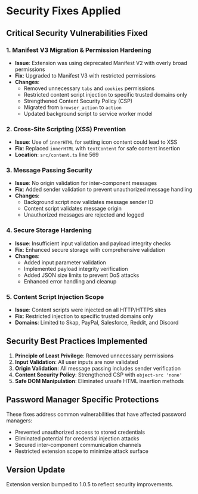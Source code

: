 # Security Fixes Applied

## Critical Security Vulnerabilities Fixed

### 1. Manifest V3 Migration & Permission Hardening
- **Issue**: Extension was using deprecated Manifest V2 with overly broad permissions
- **Fix**: Upgraded to Manifest V3 with restricted permissions
- **Changes**:
  - Removed unnecessary `tabs` and `cookies` permissions
  - Restricted content script injection to specific trusted domains only
  - Strengthened Content Security Policy (CSP)
  - Migrated from `browser_action` to `action`
  - Updated background script to service worker model

### 2. Cross-Site Scripting (XSS) Prevention
- **Issue**: Use of `innerHTML` for setting icon content could lead to XSS
- **Fix**: Replaced `innerHTML` with `textContent` for safe content insertion
- **Location**: `src/content.ts` line 569

### 3. Message Passing Security
- **Issue**: No origin validation for inter-component messages
- **Fix**: Added sender validation to prevent unauthorized message handling
- **Changes**:
  - Background script now validates message sender ID
  - Content script validates message origin
  - Unauthorized messages are rejected and logged

### 4. Secure Storage Hardening
- **Issue**: Insufficient input validation and payload integrity checks
- **Fix**: Enhanced secure storage with comprehensive validation
- **Changes**:
  - Added input parameter validation
  - Implemented payload integrity verification
  - Added JSON size limits to prevent DoS attacks
  - Enhanced error handling and cleanup

### 5. Content Script Injection Scope
- **Issue**: Content scripts were injected on all HTTP/HTTPS sites
- **Fix**: Restricted injection to specific trusted domains only
- **Domains**: Limited to Skap, PayPal, Salesforce, Reddit, and Discord

## Security Best Practices Implemented

1. **Principle of Least Privilege**: Removed unnecessary permissions
2. **Input Validation**: All user inputs are now validated
3. **Origin Validation**: All message passing includes sender verification
4. **Content Security Policy**: Strengthened CSP with `object-src 'none'`
5. **Safe DOM Manipulation**: Eliminated unsafe HTML insertion methods

## Password Manager Specific Protections

These fixes address common vulnerabilities that have affected password managers:
- Prevented unauthorized access to stored credentials
- Eliminated potential for credential injection attacks
- Secured inter-component communication channels
- Restricted extension scope to minimize attack surface

## Version Update
Extension version bumped to 1.0.5 to reflect security improvements.